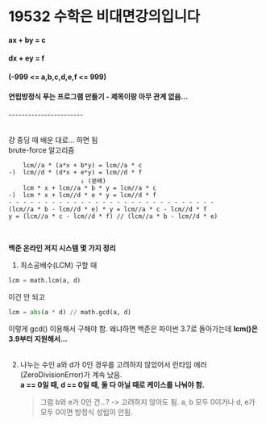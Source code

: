 19532 수학은 비대면강의입니다  
================  
#### ax + by = c  
#### dx + ey = f  
#### (-999 <= a,b,c,d,e,f <= 999)  
#### 연립방정식 푸는 프로그램 만들기 - 제목이랑 아무 관계 없음...  
-----------------------<br/><br/>
  
걍 중딩 때 배운 대로... 하면 됨  
brute-force 알고리즘  
  
        lcm//a * (a*x + b*y) = lcm//a * c  
    -)  lcm//d * (d*x + e*y) = lcm//d * f  
                        ↓ (분배)
        lcm * x + lcm//a * b * y = lcm//a * c  
    -)  lcm * x + lcm//d * e * y = lcm//d * f  
    - - - - - - - - - - - - - - - - - - - - - - - - - - - - -  
    (lcm//a * b - lcm//d * e) * y = lcm//a * c - lcm//d * f  
    y = (lcm//a * c - lcm//d * f) // (lcm//a * b - lcm//d * e)  
<br/>

**백준 온라인 저지 시스템 몇 가지 정리**  

1. 최소공배수(LCM) 구할 때  
```python
lcm = math.lcm(a, d)
```
이건 안 되고  
```python
lcm = abs(a * d) // math.gcd(a, d)
```
이렇게 gcd() 이용해서 구해야 함. 왜냐하면 백준은 파이썬 3.7로 돌아가는데 **lcm()은 3.9부터 지원해서...**  
<br/>
  
2. 나누는 수인 a와 d가 0인 경우를 고려하지 않았어서 런타임 에러(ZeroDivisionError)가 계속 났음.  
   **a == 0일 때, d == 0일 때, 둘 다 아닐 때로 케이스를 나눠야 함.**  
   > 그럼 b와 e가 0인 건...? -> 고려하지 않아도 됨. a, b 모두 0이거나 d, e가 모두 0이면 방정식 성립이 안됨.  

